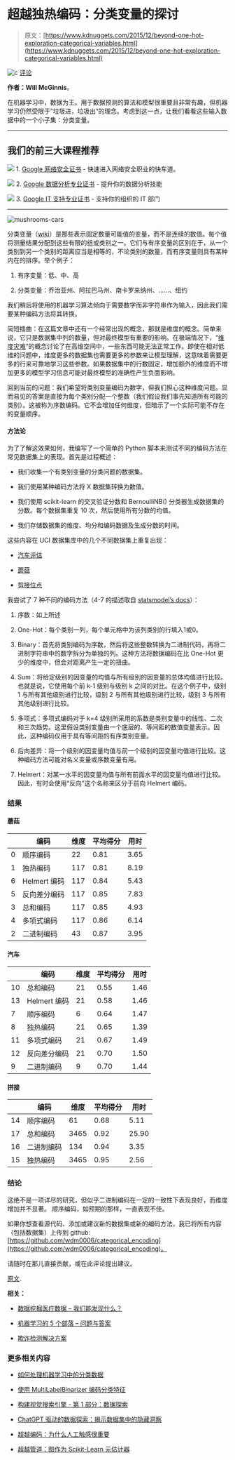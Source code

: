 # 超越独热编码：分类变量的探讨

> 原文：[https://www.kdnuggets.com/2015/12/beyond-one-hot-exploration-categorical-variables.html](https://www.kdnuggets.com/2015/12/beyond-one-hot-exploration-categorical-variables.html)

![c](../Images/3d9c022da2d331bb56691a9617b91b90.png) [评论](#comments)

**作者：Will McGinnis**。

在机器学习中，数据为王。用于数据预测的算法和模型很重要且非常有趣，但机器学习仍然受限于“垃圾进，垃圾出”的理念。考虑到这一点，让我们看看这些输入数据中的一个小子集：分类变量。

* * *

## 我们的前三大课程推荐

![](../Images/0244c01ba9267c002ef39d4907e0b8fb.png) 1. [Google 网络安全证书](https://www.kdnuggets.com/google-cybersecurity) - 快速进入网络安全职业的快车道。

![](../Images/e225c49c3c91745821c8c0368bf04711.png) 2. [Google 数据分析专业证书](https://www.kdnuggets.com/google-data-analytics) - 提升你的数据分析技能

![](../Images/0244c01ba9267c002ef39d4907e0b8fb.png) 3. [Google IT 支持专业证书](https://www.kdnuggets.com/google-itsupport) - 支持你的组织的 IT 部门

* * *

![mushrooms-cars](../Images/56c0fdcb94cc15a810d93943d1ca52f4.png)

分类变量（[wiki](https://en.wikipedia.org/wiki/Categorical_variable)）是那些表示固定数量可能值的变量，而不是连续的数值。每个值将测量结果分配到这些有限的组或类别之一。它们与有序变量的区别在于，从一个类别到另一个类别的距离应当是相等的，不论类别的数量，而有序变量则具有某种内在的排序。举个例子：

1.  有序变量：低、中、高

1.  分类变量：乔治亚州、阿拉巴马州、南卡罗来纳州、……、纽约

我们稍后将使用的机器学习算法倾向于需要数字而非字符串作为输入，因此我们需要某种编码方法将其转换。

简短插曲：在这篇文章中还有一个经常出现的概念，那就是维度的概念。简单来说，它只是数据集中列的数量，但对最终模型有重要的影响。在极端情况下，“[维度灾难](https://en.wikipedia.org/wiki/Curse_of_dimensionality)”的概念讨论了在高维空间中，一些东西可能无法正常工作。即使在相对低维的问题中，维度更多的数据集也需要更多的参数来让模型理解，这意味着需要更多的行来可靠地学习这些参数。如果数据集中的行数固定，增加额外的维度而不增加更多的模型学习信息可能对最终模型的准确性产生负面影响。

回到当前的问题：我们希望将类别变量编码为数字，但我们担心这种维度问题。显而易见的答案是直接为每个类别分配一个整数（我们假设我们事先知道所有可能的类别）。这被称为序数编码。它不会增加任何维度，但暗示了一个实际可能不存在的变量顺序。

#### 方法论

为了了解这效果如何，我编写了一个简单的 Python 脚本来测试不同的编码方法在常见数据集上的表现。首先是过程概述：

+   我们收集一个有类别变量的分类问题的数据集。

+   我们使用某种编码方法将 X 数据集转换为数值。

+   我们使用 scikit-learn 的交叉验证分数和 BernoulliNB() 分类器生成数据集的分数。每个数据集重复 10 次，然后使用所有分数的均值。

+   我们存储数据集的维度、均分和编码数据及生成分数的时间。

这些内容在 UCI 数据集库中的几个不同数据集上重复出现：

+   [汽车评估](https://archive.ics.uci.edu/ml/datasets/Car+Evaluation)

+   [蘑菇](https://archive.ics.uci.edu/ml/datasets/Mushroom)

+   [剪接位点](http://archive.ics.uci.edu/ml/machine-learning-databases/molecular-biology/splice-junction-gene-sequences/)

我尝试了 7 种不同的编码方法（4-7 的描述取自 [statsmodel’s docs](http://statsmodels.sourceforge.net/devel/contrasts.html)）：

1.  序数：如上所述

1.  One-Hot：每个类别一列，每个单元格中为该列类别的行填入1或0。

1.  Binary：首先将类别编码为序数，然后将这些整数转换为二进制代码，再将二进制字符串中的数字拆分为单独的列。这种方法将数据编码在比 One-Hot 更少的维度中，但会对距离产生一定的扭曲。

1.  Sum：将给定级别的因变量的均值与所有级别的因变量的总体均值进行比较。也就是说，它使用每个前 k-1 级别与级别 k 之间的对比。在这个例子中，级别 1 与所有其他级别进行比较，级别 2 与所有其他级别进行比较，级别 3 与所有其他级别进行比较。

1.  多项式：多项式编码对于 k=4 级别所采用的系数是类别变量中的线性、二次和三次趋势。这里假设类别变量由一个底层的、等间距的数值变量表示。因此，这种编码仅用于具有等间距的有序类别变量。

1.  后向差异：将一个级别的因变量均值与前一个级别的因变量均值进行比较。这种编码方法可能对名义变量或序数变量有用。

1.  Helmert：对某一水平的因变量均值与所有前面水平的因变量均值进行比较。因此，有时会使用“反向”这个名称来区分于前向 Helmert 编码。

### 结果

#### 蘑菇

|  | 编码 | 维度 | 平均得分 | 用时 |
| --- | --- | --- | --- | --- |
| 0 | 顺序编码 | 22 | 0.81 | 3.65 |
| 1 | 独热编码 | 117 | 0.81 | 8.19 |
| 6 | Helmert 编码 | 117 | 0.84 | 5.43 |
| 5 | 反向差分编码 | 117 | 0.85 | 7.83 |
| 3 | 总和编码 | 117 | 0.85 | 4.93 |
| 4 | 多项式编码 | 117 | 0.86 | 6.14 |
| 2 | 二进制编码 | 43 | 0.87 | 3.95 |

#### 汽车

|  | 编码 | 维度 | 平均得分 | 用时 |
| --- | --- | --- | --- | --- |
| 10 | 总和编码 | 21 | 0.55 | 1.46 |
| 13 | Helmert 编码 | 21 | 0.58 | 1.46 |
| 7 | 顺序编码 | 6 | 0.64 | 1.47 |
| 8 | 独热编码 | 21 | 0.65 | 1.39 |
| 11 | 多项式编码 | 21 | 0.67 | 1.49 |
| 12 | 反向差分编码 | 21 | 0.70 | 1.50 |
| 9 | 二进制编码 | 9 | 0.70 | 1.44 |

#### 拼接

|  | 编码 | 维度 | 平均得分 | 用时 |
| --- | --- | --- | --- | --- |
| 14 | 顺序编码 | 61 | 0.68 | 5.11 |
| 17 | 总和编码 | 3465 | 0.92 | 25.90 |
| 16 | 二进制编码 | 134 | 0.94 | 3.35 |
| 15 | 独热编码 | 3465 | 0.95 | 2.56 |

### 结论

这绝不是一项详尽的研究，但似乎二进制编码在一定的一致性下表现良好，而维度增加并不显著。 顺序编码，如预期的那样，一直表现不佳。

如果你想查看源代码、添加或建议新的数据集或新的编码方法，我已将所有内容（包括数据集）上传到 github: [https://github.com/wdm0006/categorical_encoding](https://github.com/wdm0006/categorical_encoding)。

请随时在那儿直接贡献，或在此评论提出建议。

[原文](http://willmcginnis.com/2015/11/29/beyond-one-hot-an-exploration-of-categorical-variables/ ).

**相关：**

+   [数据挖掘医疗数据 – 我们能发现什么？](/2014/04/data-mining-medicare-data.html)

+   [机器学习的 5 个部落 – 问题与答案](/2015/11/domingos-5-tribes-machine-learning-questions-answers.html)

+   [欺诈检测解决方案](/solutions/fraud-detection.html)

### 更多相关内容

+   [如何处理机器学习中的分类数据](https://www.kdnuggets.com/2021/05/deal-with-categorical-data-machine-learning.html)

+   [使用 MultiLabelBinarizer 编码分类特征](https://www.kdnuggets.com/2023/01/encoding-categorical-features-multilabelbinarizer.html)

+   [构建视觉搜索引擎 - 第 1 部分：数据探索](https://www.kdnuggets.com/2022/02/building-visual-search-engine-part-1.html)

+   [ChatGPT 驱动的数据探索：揭示数据集中的隐藏洞察](https://www.kdnuggets.com/2023/07/chatgptpowered-data-exploration-unlock-hidden-insights-dataset.html)

+   [超越编码：为什么人工触感很重要](https://www.kdnuggets.com/beyond-coding-why-the-human-touch-matters)

+   [超越管道：图作为 Scikit-Learn 元估计器](https://www.kdnuggets.com/2022/09/graphs-scikitlearn-metaestimators.html)
